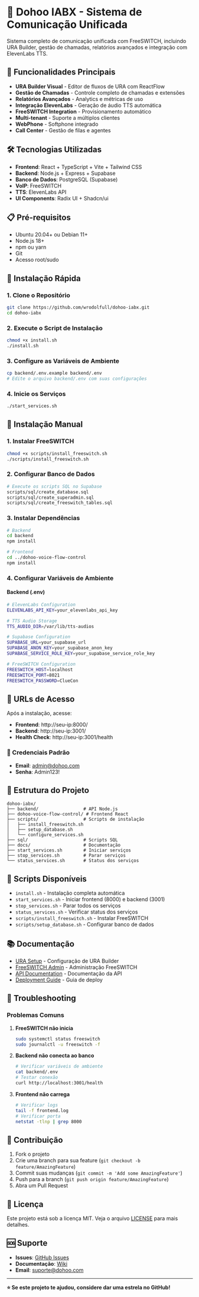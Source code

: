 # 🎯 Dohoo IABX - Sistema de Comunicação Unificada

Sistema completo de comunicação unificada com FreeSWITCH, incluindo URA Builder, gestão de chamadas, relatórios avançados e integração com ElevenLabs TTS.

## 🚀 Funcionalidades Principais

- **URA Builder Visual** - Editor de fluxos de URA com ReactFlow
- **Gestão de Chamadas** - Controle completo de chamadas e extensões
- **Relatórios Avançados** - Analytics e métricas de uso
- **Integração ElevenLabs** - Geração de áudio TTS automática
- **FreeSWITCH Integration** - Provisionamento automático
- **Multi-tenant** - Suporte a múltiplos clientes
- **WebPhone** - Softphone integrado
- **Call Center** - Gestão de filas e agentes

## 🛠️ Tecnologias Utilizadas

- **Frontend**: React + TypeScript + Vite + Tailwind CSS
- **Backend**: Node.js + Express + Supabase
- **Banco de Dados**: PostgreSQL (Supabase)
- **VoIP**: FreeSWITCH
- **TTS**: ElevenLabs API
- **UI Components**: Radix UI + Shadcn/ui

## 📋 Pré-requisitos

- Ubuntu 20.04+ ou Debian 11+
- Node.js 18+
- npm ou yarn
- Git
- Acesso root/sudo

## 🚀 Instalação Rápida

### 1. Clone o Repositório
```bash
git clone https://github.com/wrodolfull/dohoo-iabx.git
cd dohoo-iabx
```

### 2. Execute o Script de Instalação
```bash
chmod +x install.sh
./install.sh
```

### 3. Configure as Variáveis de Ambiente
```bash
cp backend/.env.example backend/.env
# Edite o arquivo backend/.env com suas configurações
```

### 4. Inicie os Serviços
```bash
./start_services.sh
```

## 📖 Instalação Manual

### 1. Instalar FreeSWITCH
```bash
chmod +x scripts/install_freeswitch.sh
./scripts/install_freeswitch.sh
```

### 2. Configurar Banco de Dados
```bash
# Execute os scripts SQL no Supabase
scripts/sql/create_database.sql
scripts/sql/create_superadmin.sql
scripts/sql/create_freeswitch_tables.sql
```

### 3. Instalar Dependências
```bash
# Backend
cd backend
npm install

# Frontend
cd ../dohoo-voice-flow-control
npm install
```

### 4. Configurar Variáveis de Ambiente

#### Backend (.env)
```bash
# ElevenLabs Configuration
ELEVENLABS_API_KEY=your_elevenlabs_api_key

# TTS Audio Storage
TTS_AUDIO_DIR=/var/lib/tts-audios

# Supabase Configuration
SUPABASE_URL=your_supabase_url
SUPABASE_ANON_KEY=your_supabase_anon_key
SUPABASE_SERVICE_ROLE_KEY=your_supabase_service_role_key

# FreeSWITCH Configuration
FREESWITCH_HOST=localhost
FREESWITCH_PORT=8021
FREESWITCH_PASSWORD=ClueCon
```

## 🎯 URLs de Acesso

Após a instalação, acesse:

- **Frontend**: http://seu-ip:8000/
- **Backend**: http://seu-ip:3001/
- **Health Check**: http://seu-ip:3001/health

### 🔐 Credenciais Padrão
- **Email**: admin@dohoo.com
- **Senha**: Admin123!

## 📁 Estrutura do Projeto

```
dohoo-iabx/
├── backend/                 # API Node.js
├── dohoo-voice-flow-control/ # Frontend React
├── scripts/                 # Scripts de instalação
│   ├── install_freeswitch.sh
│   ├── setup_database.sh
│   └── configure_services.sh
├── sql/                     # Scripts SQL
├── docs/                    # Documentação
├── start_services.sh        # Iniciar serviços
├── stop_services.sh         # Parar serviços
└── status_services.sh       # Status dos serviços
```

## 🔧 Scripts Disponíveis

- `install.sh` - Instalação completa automática
- `start_services.sh` - Iniciar frontend (8000) e backend (3001)
- `stop_services.sh` - Parar todos os serviços
- `status_services.sh` - Verificar status dos serviços
- `scripts/install_freeswitch.sh` - Instalar FreeSWITCH
- `scripts/setup_database.sh` - Configurar banco de dados

## 📚 Documentação

- [URA Setup](URA_SETUP.md) - Configuração de URA Builder
- [FreeSWITCH Admin](docs/freeswitch-admin.md) - Administração FreeSWITCH
- [API Documentation](docs/api.md) - Documentação da API
- [Deployment Guide](docs/deployment.md) - Guia de deploy

## 🐛 Troubleshooting

### Problemas Comuns

1. **FreeSWITCH não inicia**
   ```bash
   sudo systemctl status freeswitch
   sudo journalctl -u freeswitch -f
   ```

2. **Backend não conecta ao banco**
   ```bash
   # Verificar variáveis de ambiente
   cat backend/.env
   # Testar conexão
   curl http://localhost:3001/health
   ```

3. **Frontend não carrega**
   ```bash
   # Verificar logs
   tail -f frontend.log
   # Verificar porta
   netstat -tlnp | grep 8000
   ```

## 🤝 Contribuição

1. Fork o projeto
2. Crie uma branch para sua feature (`git checkout -b feature/AmazingFeature`)
3. Commit suas mudanças (`git commit -m 'Add some AmazingFeature'`)
4. Push para a branch (`git push origin feature/AmazingFeature`)
5. Abra um Pull Request

## 📄 Licença

Este projeto está sob a licença MIT. Veja o arquivo [LICENSE](LICENSE) para mais detalhes.

## 🆘 Suporte

- **Issues**: [GitHub Issues](https://github.com/seu-usuario/dohoo-iabx/issues)
- **Documentação**: [Wiki](https://github.com/seu-usuario/dohoo-iabx/wiki)
- **Email**: suporte@dohoo.com

---

**⭐ Se este projeto te ajudou, considere dar uma estrela no GitHub!** 